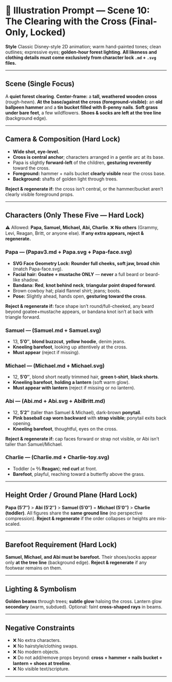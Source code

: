 # 🎨 Illustration Prompt — Scene 10: The Clearing with the Cross (Final-Only, Locked)

**Style**
Classic Disney-style 2D animation; warm hand-painted tones; clean outlines; expressive eyes; **golden-hour forest lighting**.
**All likeness and clothing details must come exclusively from character lock `.md` + `.svg` files.**

---

## Scene (Single Focus)

A **quiet forest clearing**. **Center-frame:** a **tall, weathered wooden cross** (rough-hewn). **At the base/against the cross (foreground-visible):** an **old ballpeen hammer** and a **tin bucket filled with 8-penny nails**.
**Soft grass under bare feet**, a few wildflowers. **Shoes & socks are left at the tree line** (background edge).

---

## Camera & Composition (Hard Lock)

* **Wide shot, eye-level.**
* **Cross is central anchor**; characters arranged in a gentle arc at its base.
* Papa is slightly **forward-left** of the children, **gesturing reverently** toward the cross.
* **Foreground:** hammer + nails bucket **clearly visible** near the cross base.
* **Background:** shafts of golden light through trees.

**Reject & regenerate if:** the cross isn’t central, or the hammer/bucket aren’t clearly visible foreground props.

---

## Characters (Only These Five — Hard Lock)

⚠️ Allowed: **Papa, Samuel, Michael, Abi, Charlie**.
❌ **No others** (Grammy, Levi, Reagan, Britt, or anyone else). **If any extra appears, reject & regenerate.**

### Papa — (Papav3.md + Papa.svg + **Papa-face.svg**)

* **SVG Face Geometry Lock:** **Rounder full cheeks, soft jaw, broad chin** (match Papa-face.svg).
* **Facial hair:** **Goatee + mustache ONLY** — **never** a full beard or beard-like shadow.
* **Bandana:** **Red**, **knot behind neck**, **triangular point draped forward**.
* Brown cowboy hat; plaid flannel shirt; jeans; boots.
* **Pose:** Slightly ahead, hands open, **gesturing toward the cross**.

**Reject & regenerate if:** face shape isn’t round/full-cheeked, any beard beyond goatee+mustache appears, or bandana knot isn’t at back with triangle forward.

### Samuel — (Samuel.md + Samuel.svg)

* 13, **5′0″**, **blond buzzcut**, **yellow hoodie**, denim jeans.
* **Kneeling barefoot**, looking up attentively at the cross.
* **Must appear** (reject if missing).

### Michael — (Michael.md + Michael.svg)

* 12, **5′0″**, blond short neatly trimmed hair, **green t-shirt**, **black shorts**.
* **Kneeling barefoot**, **holding a lantern** (soft warm glow).
* **Must appear with lantern** (reject if missing or no lantern).

### Abi — (Abi.md + Abi.svg + AbiBritt.md)

* 12, **5′2″** (taller than Samuel & Michael), dark-brown **ponytail**.
* **Pink baseball cap worn backward** with **strap visible**; ponytail exits back opening.
* **Kneeling barefoot**, thoughtful, eyes on the cross.

**Reject & regenerate if:** cap faces forward or strap not visible, or Abi isn’t taller than Samuel/Michael.

### Charlie — (Charlie.md + Charlie-toy.svg)

* Toddler (≈ **⅔ Reagan**); **red curl** at front.
* **Barefoot**, playful, reaching toward a butterfly above the grass.

---

## Height Order / Ground Plane (Hard Lock)

**Papa (5′7″)** > **Abi (5′2″)** > **Samuel (5′0″)** = **Michael (5′0″)** > **Charlie (toddler)**.
All figures share the **same ground line** (no perspective compression).
**Reject & regenerate** if the order collapses or heights are mis-scaled.

---

## Barefoot Requirement (Hard Lock)

**Samuel, Michael, and Abi must be barefoot.**
Their shoes/socks appear only **at the tree line** (background edge).
**Reject & regenerate** if any footwear remains on them.

---

## Lighting & Symbolism

**Golden beams** through trees; **subtle glow** haloing the cross.
Lantern glow **secondary** (warm, subdued).
Optional: faint **cross-shaped rays** in beams.

---

## Negative Constraints

* ❌ No extra characters.
* ❌ No hairstyle/clothing swaps.
* ❌ No modern objects.
* ❌ Do not add/remove props beyond: **cross + hammer + nails bucket + lantern + shoes at treeline**.
* ❌ No visible text/scripture.

---
